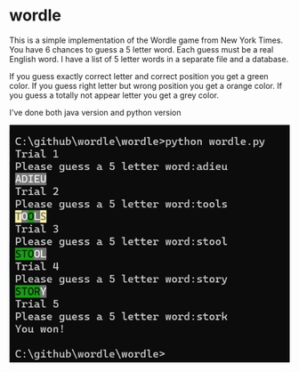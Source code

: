 # wordle

This is a simple implementation of the Wordle game from New York Times.
You have 6 chances to guess a 5 letter word.
Each guess must be a real English word. I have a list of 5 letter words in a separate file and a database.

If you guess exactly correct letter and correct position you get a green color.
If you guess right letter but wrong position you get a orange color.
If you guess a totally not appear letter you get a grey color.

I've done both java version and python version

![screenshot](https://github.com/alexcmak/wordle/blob/main/example.png)
